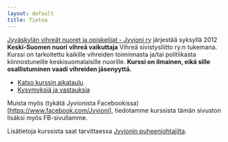 ```yaml
---
layout: default
title: Tietoa
---
```


[Jyväskylän vihreät nuoret ja opiskelijat - Jyvioni ry](http://www.jyvioni.org/) järjestää syksyllä 2012 **Keski-Suomen nuori vihreä vaikuttaja** Vihreä sivistysliitto ry:n tukemana. Kurssi on tarkoitettu kaikille vihreiden toiminnasta ja/tai politiikasta kiinnostuneille keskisuomalaisille nuorille. **Kurssi on ilmainen, eikä sille osallistuminen vaadi vihreiden jäsenyyttä.**

- [Katso kurssin aikataulu](/aikataulu/)
- [Kysymyksiä ja vastauksia](/kysymyksia-ja-vastauksia/)

Muista myös (tykätä Jyvionista Facebookissa)[https://www.facebook.com/Jyvioni], tiedotamme kurssista tämän sivuston lisäksi myös FB-sivullamme.

Lisätietoja kurssista saat tarvittaessa [Jyvionin puheenjohtajilta](http://www.jyvioni.org/yhteystiedot/).